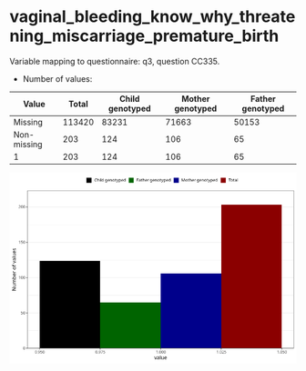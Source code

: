 # vaginal_bleeding_know_why_threatening_miscarriage_premature_birth
Variable mapping to questionnaire: q3, question CC335.
- Number of values:

| Value | Total | Child genotyped | Mother genotyped | Father genotyped |
| ----- | ----- | --------------- | ---------------- | ---------------- |
| Missing | 113420 | 83231 | 71663 | 50153 |
| Non-missing | 203 | 124 | 106 | 65 |
| 1 | 203 | 124 | 106 | 65 |



![](vaginal_bleeding_know_why_threatening_miscarriage_premature_birth_n.png)




